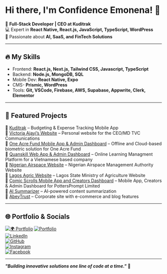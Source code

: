# Hi there, I'm Confidence Emonena! 👋  

🚀 **Full-Stack Developer | CEO at Kuditrak**  
💻 Expert in **React Native, React.js, JavaScript, TypeScript, WordPress**  
🌱 Passionate about **AI, SaaS, and FinTech Solutions**  

---

## 🔥 My Skills  
- Frontend: **React.js, Next.js, Tailwind CSS, Javascript, TypeScript**  
- Backend: **Node.js, MongoDB, SQL**  
- Mobile Dev: **React Native, Expo**
- CMS- **Prismic, WordPress**
- Tools: **Git, VSCode, Firebase, AWS, Supabase, Appwrite, Clerk, Elementor**  

---

## 📌 Featured Projects  

🔹 [Kuditrak](https://kuditrak.ng) – Budgeting & Expense Tracking Mobile App  
🔹 [Victoria Ajayi’s Website](https://victoriaajayi.com) – Personal website for the CEO/MD TVC Communications  
🔹 [One Acre Fund Mobile App & Admin Dashboard](https://oneacrefund.vercel.app) – Offline and Cloud-based biometric solution for One Acre Fund  
🔹 [Quanskill Web App & Admin Dashboard](https://www.quanskill.com) – Online Learning Managment Platform for a Vietnamese based company  
🔹 [Nigerian Airspace Website](https://nama.gov.ng) – Nigerian Airspace Management Authority Website  
🔹 [Lagos Agric Website](https://lagosagric.com) – Lagos State Ministry of Agriculture Website  
🔹 [Comic Scrolls Mobile App and Creators Dashboard](https://comicscrolls.com) – Mobile App, Creators & Admin Dashboard for PottersPrompt Limited  
🔹 [AI Summarizer](https://devclinton-ai-sum.netlify.app/) – AI-powered content summarization  
🔹 [AbeyTrust](https://abeytrust.com) – Corporate site with e-commerce and blog features 

---

## 🌐 Portfolio & Socials  

[![🌍 Portfolio](https://img.shields.io/badge/Portfolio-Available-green?style=flat&logo=vercel)](https://devclinton.vercel.app/) 
[![Portfolio](https://img.shields.io/badge/Web-@devclinton-purple?style=flat&logo=web)](https://devclinton.vercel.app)  
[![LinkedIn](https://img.shields.io/badge/LinkedIn-DevClinton-blue?style=flat&logo=linkedin)](https://www.linkedin.com/in/dev-clinton/)  
[![GitHub](https://img.shields.io/badge/GitHub-Dev--Clinton-black?style=flat&logo=github)](https://github.com/Clinzho1996)  
[![Instagram](https://img.shields.io/badge/Instagram-@devclinton-purple?style=flat&logo=instagram)](https://instagram.com/clinton_tech)  
[![Facebook](https://img.shields.io/badge/Facebook-Confidence--Emonena-1877F2?style=flat&logo=facebook)](https://www.facebook.com/lifeofconfidence.clinton/)

---

**_"Building innovative solutions one line of code at a time."_** 🚀
